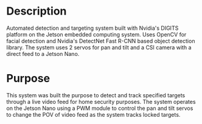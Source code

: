 # Description
Automated detection and targeting system built with Nvidia's DIGITS platform on the Jetson embedded computing system.
Uses OpenCV for facial detection and Nvidia's DetectNet Fast R-CNN based object detection library.
The system uses 2 servos for pan and tilt and a CSI camera with a direct feed to a Jetson Nano.
# Purpose
This system was built the purpose to detect and track specified targets through a live video feed for home security purposes.
The system operates on the Jetson Nano using a PWM module to control the pan and tilt servos to change the POV of video feed as the system tracks locked targets. 

